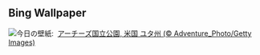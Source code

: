 ## Bing Wallpaper
![](https://www.bing.com/th?id=OHR.ArchesGalaxy_JA-JP7174638960_UHD.jpg&w=1000)今日の壁紙: &nbsp;[アーチーズ国立公園, 米国 ユタ州 (© Adventure_Photo/Getty Images)](https://www.bing.com/th?id=OHR.ArchesGalaxy_JA-JP7174638960_UHD.jpg)
<br><br/>
